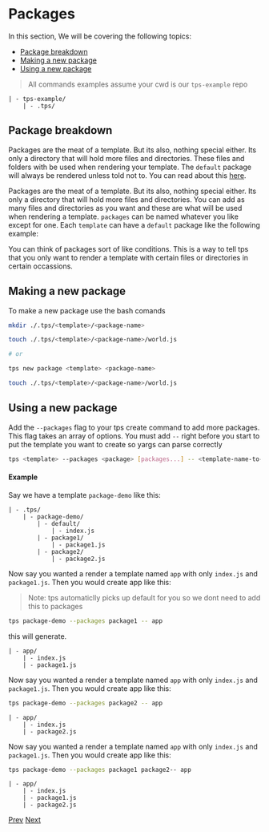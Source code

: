 # Packages

In this section, We will be covering the following topics:


<!-- START doctoc generated TOC please keep comment here to allow auto update -->
<!-- DON'T EDIT THIS SECTION, INSTEAD RE-RUN doctoc TO UPDATE -->


- [Package breakdown](#package-breakdown)
- [Making a new package](#making-a-new-package)
- [Using a new package](#using-a-new-package)

<!-- END doctoc generated TOC please keep comment here to allow auto update -->


> All commands examples assume your cwd is our `tps-example` repo

    | - tps-example/
        | - .tps/

## Package breakdown

Packages are the meat of a template. But its also, nothing special either. Its only a directory that will hold more files and directories. These files and folders with be used when rendering your template. The `default` package will always be rendered unless told not to. You can read about this [here](TODO).

Packages are the meat of a template. But its also, nothing special either. Its only a directory that will hold more files and directories. You can add as many files and directories as you want and these are what will be used when rendering a template. `packages` can be named whatever you like except for one. Each `template` can have a `default` package like the following example:

You can think of packages sort of like conditions. This is a way to tell tps that you only want to render a template with certain files or directories in certain occassions.

<!-- Packages are the meat of a template. They decided which folders/files to add to your new template. A package is nothing special either, its only a directory. The `default` package will always be rendered unless told not to. You can read about this [here](TODO).

Each other package you add to your template will need to be added to the render process. Now there are many ways on how to add a package but for the purpose of this intro guide we will keep it simple. -->

## Making a new package

<!-- Lets add a package to our `hello-world` template. We will create a package named `hello` and add a `world.js` inside. You can do this two ways:
 -->

To make a new package use the bash comands

```bash
mkdir ./.tps/<template>/<package-name>

touch ./.tps/<template>/<package-name>/world.js

# or

tps new package <template> <package-name>

touch ./.tps/<template>/<package-name>/world.js
```

## Using a new package

Add the `--packages` flag to your tps create command to add more packages. This flag takes an array of options. You must add `--` right before you start to put the template you want to create so yargs can parse correctly

```bash
tps <template> --packages <package> [packages...] -- <template-name-to-create>
```

#### Example

Say we have a template `package-demo` like this:

    | - .tps/
        | - package-demo/
            | - default/
                | - index.js
            | - package1/
                | - package1.js
            | - package2/
                | - package2.js

Now say you wanted a render a template named `app` with only `index.js` and `package1.js`. Then you would create app like this:

> Note: tps automaticlly picks up default for you so we dont need to add this to packages

```bash
tps package-demo --packages package1 -- app
```

this will generate.

    | - app/
        | - index.js
        | - package1.js

Now say you wanted a render a template named `app` with only `index.js` and `package1.js`. Then you would create app like this:

```bash
tps package-demo --packages package2 -- app
```

    | - app/
        | - index.js
        | - package2.js

Now say you wanted a render a template named `app` with only `index.js` and `package1.js`. Then you would create app like this:

```bash
tps package-demo --packages package1 package2-- app
```

    | - app/
        | - index.js
        | - package1.js
        | - package2.js

[Prev](./templates.md)
[Next](./dynamic-files.md)
